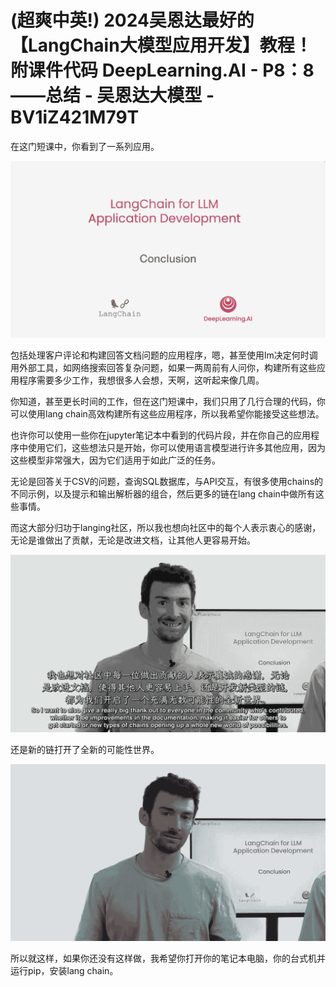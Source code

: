 # (超爽中英!) 2024吴恩达最好的【LangChain大模型应用开发】教程！附课件代码 DeepLearning.AI - P8：8——总结 - 吴恩达大模型 - BV1iZ421M79T

在这门短课中，你看到了一系列应用。

![](img/0a21b91eeccc922bc28c1f59f3288010_1.png)

包括处理客户评论和构建回答文档问题的应用程序，嗯，甚至使用lm决定何时调用外部工具，如网络搜索回答复杂问题，如果一两周前有人问你，构建所有这些应用程序需要多少工作，我想很多人会想，天啊，这听起来像几周。

你知道，甚至更长时间的工作，但在这门短课中，我们只用了几行合理的代码，你可以使用lang chain高效构建所有这些应用程序，所以我希望你能接受这些想法。

也许你可以使用一些你在jupyter笔记本中看到的代码片段，并在你自己的应用程序中使用它们，这些想法只是开始，你可以使用语言模型进行许多其他应用，因为这些模型非常强大，因为它们适用于如此广泛的任务。

无论是回答关于CSV的问题，查询SQL数据库，与API交互，有很多使用chains的不同示例，以及提示和输出解析器的组合，然后更多的链在lang chain中做所有这些事情。

而这大部分归功于langing社区，所以我也想向社区中的每个人表示衷心的感谢，无论是谁做出了贡献，无论是改进文档，让其他人更容易开始。



![](img/0a21b91eeccc922bc28c1f59f3288010_3.png)

还是新的链打开了全新的可能性世界。

![](img/0a21b91eeccc922bc28c1f59f3288010_5.png)

所以就这样，如果你还没有这样做，我希望你打开你的笔记本电脑，你的台式机并运行pip，安装lang chain。

